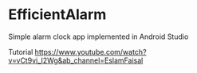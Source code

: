 # EfficientAlarm
Simple alarm clock app implemented in Android Studio

Tutorial
https://www.youtube.com/watch?v=vCt9vi_I2Wg&ab_channel=EslamFaisal
